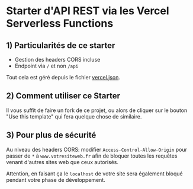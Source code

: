 # Starter d'API REST via les Vercel Serverless Functions

## 1) Particularités de ce starter

- Gestion des headers CORS incluse
- Endpoint via `/` et non `/api`

Tout cela est géré depuis le fichier [vercel.json](https://vercel.com/docs/configuration).


## 2) Comment utiliser ce Starter

Il vous suffit de faire un fork de ce projet, ou alors de cliquer sur le bouton "Use this template" qui fera quelque chose de similaire.

## 3) Pour plus de sécurité

Au niveau des headers CORS: modifier `Access-Control-Allow-Origin` pour passer de `*` à `www.votresiteweb.fr` afin de bloquer toutes les requêtes venant d'autres sites web que ceux autorisés.

Attention, en faisant ça le `localhost` de votre site sera également bloqué pendant votre phase de développement.